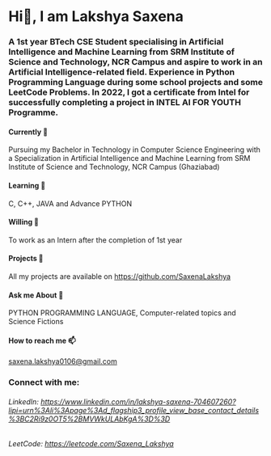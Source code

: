 # Hi👋, I am Lakshya Saxena
### A 1st year BTech CSE Student specialising in Artificial Intelligence and Machine Learning from SRM Institute of Science and Technology, NCR Campus and aspire to work in an Artificial Intelligence-related field. Experience in Python Programming Language during some school projects and some LeetCode Problems. In 2022, I got a certificate from Intel for successfully completing a project in INTEL AI FOR YOUTH Programme.
#### Currently 🔭
Pursuing my Bachelor in Technology in Computer Science Engineering with a Specialization in Artificial Intelligence and Machine Learning from SRM Institute of Science and Technology, NCR Campus (Ghaziabad)
#### Learning 🌱
C, C++, JAVA and Advance PYTHON
#### Willing 🤝
To work as an Intern after the completion of 1st year
#### Projects 💫
All my projects are available on https://github.com/SaxenaLakshya
#### Ask me About 💬
PYTHON PROGRAMMING LANGUAGE, Computer-related topics and Science Fictions
#### How to reach me 📫
saxena.lakshya0106@gmail.com
### Connect with me:
###### LinkedIn: https://www.linkedin.com/in/lakshya-saxena-704607260?lipi=urn%3Ali%3Apage%3Ad_flagship3_profile_view_base_contact_details%3BC2Ri9z0OT5%2BMVWkULAbKgA%3D%3D
###### LeetCode: https://leetcode.com/Saxena_Lakshya
